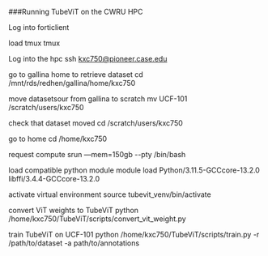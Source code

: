 ###Running TubeViT on the CWRU HPC

Log into forticlient

load tmux 
tmux

Log into the hpc
ssh kxc750@pioneer.case.edu

go to gallina home to retrieve dataset
cd /mnt/rds/redhen/gallina/home/kxc750  

move datasetsour from gallina to scratch
mv UCF-101 /scratch/users/kxc750

check that dataset moved 
cd /scratch/users/kxc750

go to home
cd /home/kxc750

request compute 
srun —mem=150gb --pty /bin/bash

load compatible python module
module load Python/3.11.5-GCCcore-13.2.0 libffi/3.4.4-GCCcore-13.2.0

activate virtual environment 
source tubevit_venv/bin/activate

convert ViT weights to TubeViT
python /home/kxc750/TubeViT/scripts/convert_vit_weight.py

train TubeViT on UCF-101
python /home/kxc750/TubeViT/scripts/train.py -r /path/to/dataset -a path/to/annotations
